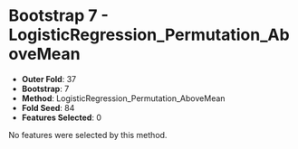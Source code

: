 # Bootstrap 7 - LogisticRegression_Permutation_AboveMean

- **Outer Fold**: 37
- **Bootstrap**: 7
- **Method**: LogisticRegression_Permutation_AboveMean
- **Fold Seed**: 84
- **Features Selected**: 0

No features were selected by this method.
